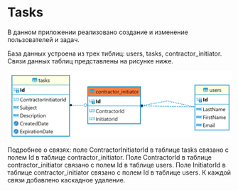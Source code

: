 # Tasks

В данном приложении реализовано создание и изменение пользователей и задач.

База данных устроена из трех тиблиц: users, tasks, contractor_initiator. Cвязи данных таблиц представлены на рисунке ниже. 

<img src="https://raw.githubusercontent.com/gruvas/img/main/db_schema.png">

Подробнее о связях: поле ContractorInitiatorId в таблице tasks связано с полем Id в таблице contractor_initiator. Поле ContractorId в таблице contractor_initiator связано с полем Id в таблице users. Поле InitiatorId в таблице contractor_initiator связано с полем Id в таблице users. К каждой связи добавлено каскадное удаление.



